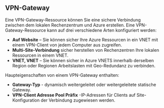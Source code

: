 ## <a name="vpn-gateway"></a>VPN-Gateway 
Eine VPN-Gateway-Ressource können Sie eine sichere Verbindung zwischen dem lokalen Rechenzentrum und Azure erstellen. Eine VPN-Gateway-Ressource kann auf drei verschiedene Arten konfiguriert werden:
 
- **Auf Website** – Sie können sicher Ihre Azure Ressourcen in ein VNET mit einem VPN-Client von jedem Computer aus zugreifen. 
- **Multi-Site-Verbindung** sicher herstellen von Rechenzentren Ihre lokalen Ressourcen in einem VNET. 
- **VNET, VNET** – Sie können sicher in Azure VNETS innerhalb derselben Region oder Regionen Arbeitslasten mit Geo-Redundanz zu verbinden.

Haupteigenschaften von einem VPN-Gateway enthalten:
 
- **Gateway-Typ** - dynamisch weitergeleitet oder weitergeleitete statische Gateway. 
- **VPN-Client Adresse Pool Präfix** -IP-Adressen für Clients auf Site-Konfiguration der Verbindung zugewiesen werden.